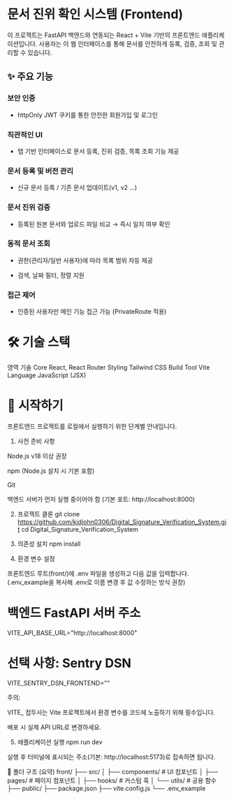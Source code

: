 # 문서 진위 확인 시스템 (Frontend)

이 프로젝트는 FastAPI 백엔드와 연동되는 React + Vite 기반의 프론트엔드 애플리케이션입니다.
사용자는 이 웹 인터페이스를 통해 문서를 안전하게 등록, 검증, 조회 및 관리할 수 있습니다.

## ✨ 주요 기능

### 보안 인증

- httpOnly JWT 쿠키를 통한 안전한 회원가입 및 로그인

### 직관적인 UI

- 탭 기반 인터페이스로 문서 등록, 진위 검증, 목록 조회 기능 제공

### 문서 등록 및 버전 관리

- 신규 문서 등록 / 기존 문서 업데이트(v1, v2 …)

### 문서 진위 검증

- 등록된 원본 문서와 업로드 파일 비교 → 즉시 일치 여부 확인

### 동적 문서 조회

- 권한(관리자/일반 사용자)에 따라 목록 범위 차등 제공

- 검색, 날짜 필터, 정렬 지원

### 접근 제어

- 인증된 사용자만 메인 기능 접근 가능 (PrivateRoute 적용)

# 🛠 기술 스택

영역	            기술
Core	         React, React Router
Styling	         Tailwind CSS
Build Tool	     Vite
Language	     JavaScript (JSX)

# 🚀 시작하기

프론트엔드 프로젝트를 로컬에서 실행하기 위한 단계별 안내입니다.

1. 사전 준비 사항

Node.js v18 이상 권장

npm (Node.js 설치 시 기본 포함)

Git

백엔드 서버가 먼저 실행 중이어야 함 (기본 포트: http://localhost:8000)

2. 프로젝트 클론
git clone https://github.com/kidjohn0306/Digital_Signature_Verification_System.git
cd Digital_Signature_Verification_System

3. 의존성 설치
npm install

4. 환경 변수 설정

프론트엔드 루트(front/)에 .env 파일을 생성하고 다음 값을 입력합니다.
(.env_example을 복사해 .env로 이름 변경 후 값 수정하는 방식 권장)

# 백엔드 FastAPI 서버 주소
VITE_API_BASE_URL="http://localhost:8000"

# 선택 사항: Sentry DSN
VITE_SENTRY_DSN_FRONTEND=""


주의:

VITE_ 접두사는 Vite 프로젝트에서 환경 변수를 코드에 노출하기 위해 필수입니다.

배포 시 실제 API URL로 변경하세요.

5. 애플리케이션 실행
npm run dev


실행 후 터미널에 표시되는 주소(기본: http://localhost:5173)로 접속하면 됩니다.

📂 폴더 구조 (요약)
front/
 ├── src/
 │   ├── components/    # UI 컴포넌트
 │   ├── pages/         # 페이지 컴포넌트
 │   ├── hooks/         # 커스텀 훅
 │   └── utils/         # 공용 함수
 ├── public/
 ├── package.json
 ├── vite.config.js
 └── .env_example